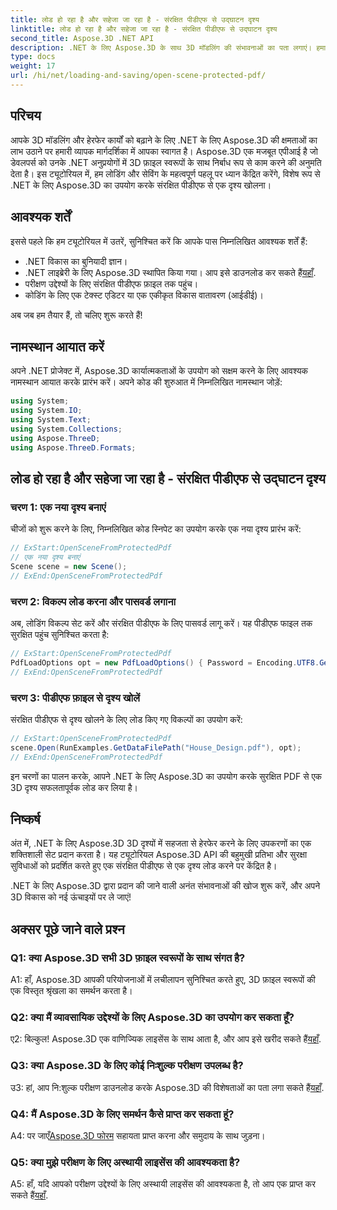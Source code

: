 ```yaml
---
title: लोड हो रहा है और सहेजा जा रहा है - संरक्षित पीडीएफ से उद्घाटन दृश्य
linktitle: लोड हो रहा है और सहेजा जा रहा है - संरक्षित पीडीएफ से उद्घाटन दृश्य
second_title: Aspose.3D .NET API
description: .NET के लिए Aspose.3D के साथ 3D मॉडलिंग की संभावनाओं का पता लगाएं। हमारी चरण-दर-चरण मार्गदर्शिका में संरक्षित पीडीएफ़ से दृश्य खोलना सीखें।
type: docs
weight: 17
url: /hi/net/loading-and-saving/open-scene-protected-pdf/
---
```

## परिचय

आपके 3D मॉडलिंग और हेरफेर कार्यों को बढ़ाने के लिए .NET के लिए Aspose.3D की क्षमताओं का लाभ उठाने पर हमारी व्यापक मार्गदर्शिका में आपका स्वागत है। Aspose.3D एक मजबूत एपीआई है जो डेवलपर्स को उनके .NET अनुप्रयोगों में 3D फ़ाइल स्वरूपों के साथ निर्बाध रूप से काम करने की अनुमति देता है। इस ट्यूटोरियल में, हम लोडिंग और सेविंग के महत्वपूर्ण पहलू पर ध्यान केंद्रित करेंगे, विशेष रूप से .NET के लिए Aspose.3D का उपयोग करके संरक्षित पीडीएफ से एक दृश्य खोलना।

## आवश्यक शर्तें

इससे पहले कि हम ट्यूटोरियल में उतरें, सुनिश्चित करें कि आपके पास निम्नलिखित आवश्यक शर्तें हैं:

- .NET विकास का बुनियादी ज्ञान।
-  .NET लाइब्रेरी के लिए Aspose.3D स्थापित किया गया। आप इसे डाउनलोड कर सकते हैं[यहाँ](https://releases.aspose.com/3d/net/).
- परीक्षण उद्देश्यों के लिए संरक्षित पीडीएफ फ़ाइल तक पहुंच।
- कोडिंग के लिए एक टेक्स्ट एडिटर या एक एकीकृत विकास वातावरण (आईडीई)।

अब जब हम तैयार हैं, तो चलिए शुरू करते हैं!

## नामस्थान आयात करें

अपने .NET प्रोजेक्ट में, Aspose.3D कार्यात्मकताओं के उपयोग को सक्षम करने के लिए आवश्यक नामस्थान आयात करके प्रारंभ करें। अपने कोड की शुरुआत में निम्नलिखित नामस्थान जोड़ें:

```csharp
using System;
using System.IO;
using System.Text;
using System.Collections;
using Aspose.ThreeD;
using Aspose.ThreeD.Formats;
```

## लोड हो रहा है और सहेजा जा रहा है - संरक्षित पीडीएफ से उद्घाटन दृश्य

### चरण 1: एक नया दृश्य बनाएं

चीजों को शुरू करने के लिए, निम्नलिखित कोड स्निपेट का उपयोग करके एक नया दृश्य प्रारंभ करें:

```csharp
// ExStart:OpenSceneFromProtectedPdf
// एक नया दृश्य बनाएं
Scene scene = new Scene();
// ExEnd:OpenSceneFromProtectedPdf
```

### चरण 2: विकल्प लोड करना और पासवर्ड लगाना

अब, लोडिंग विकल्प सेट करें और संरक्षित पीडीएफ के लिए पासवर्ड लागू करें। यह पीडीएफ फाइल तक सुरक्षित पहुंच सुनिश्चित करता है:

```csharp
// ExStart:OpenSceneFromProtectedPdf
PdfLoadOptions opt = new PdfLoadOptions() { Password = Encoding.UTF8.GetBytes("password") };
// ExEnd:OpenSceneFromProtectedPdf
```

### चरण 3: पीडीएफ फ़ाइल से दृश्य खोलें

संरक्षित पीडीएफ से दृश्य खोलने के लिए लोड किए गए विकल्पों का उपयोग करें:

```csharp
// ExStart:OpenSceneFromProtectedPdf
scene.Open(RunExamples.GetDataFilePath("House_Design.pdf"), opt);
// ExEnd:OpenSceneFromProtectedPdf
```

इन चरणों का पालन करके, आपने .NET के लिए Aspose.3D का उपयोग करके सुरक्षित PDF से एक 3D दृश्य सफलतापूर्वक लोड कर लिया है।

## निष्कर्ष

अंत में, .NET के लिए Aspose.3D 3D दृश्यों में सहजता से हेरफेर करने के लिए उपकरणों का एक शक्तिशाली सेट प्रदान करता है। यह ट्यूटोरियल Aspose.3D API की बहुमुखी प्रतिभा और सुरक्षा सुविधाओं को प्रदर्शित करते हुए एक संरक्षित पीडीएफ से एक दृश्य लोड करने पर केंद्रित है।

.NET के लिए Aspose.3D द्वारा प्रदान की जाने वाली अनंत संभावनाओं की खोज शुरू करें, और अपने 3D विकास को नई ऊंचाइयों पर ले जाएं!

## अक्सर पूछे जाने वाले प्रश्न

### Q1: क्या Aspose.3D सभी 3D फ़ाइल स्वरूपों के साथ संगत है?

A1: हाँ, Aspose.3D आपकी परियोजनाओं में लचीलापन सुनिश्चित करते हुए, 3D फ़ाइल स्वरूपों की एक विस्तृत श्रृंखला का समर्थन करता है।

### Q2: क्या मैं व्यावसायिक उद्देश्यों के लिए Aspose.3D का उपयोग कर सकता हूँ?

 ए2: बिल्कुल! Aspose.3D एक वाणिज्यिक लाइसेंस के साथ आता है, और आप इसे खरीद सकते हैं[यहाँ](https://purchase.aspose.com/buy).

### Q3: क्या Aspose.3D के लिए कोई निःशुल्क परीक्षण उपलब्ध है?

 उ3: हां, आप नि:शुल्क परीक्षण डाउनलोड करके Aspose.3D की विशेषताओं का पता लगा सकते हैं[यहाँ](https://releases.aspose.com/).

### Q4: मैं Aspose.3D के लिए समर्थन कैसे प्राप्त कर सकता हूं?

 A4: पर जाएँ[Aspose.3D फोरम](https://forum.aspose.com/c/3d/18) सहायता प्राप्त करना और समुदाय के साथ जुड़ना।

### Q5: क्या मुझे परीक्षण के लिए अस्थायी लाइसेंस की आवश्यकता है?

 A5: हाँ, यदि आपको परीक्षण उद्देश्यों के लिए अस्थायी लाइसेंस की आवश्यकता है, तो आप एक प्राप्त कर सकते हैं[यहाँ](https://purchase.aspose.com/temporary-license/).